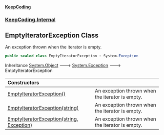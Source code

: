 #### [KeepCoding](index.md 'index')
### [KeepCoding.Internal](KeepCoding.Internal.md 'KeepCoding.Internal')
## EmptyIteratorException Class
An exception thrown when the iterator is empty.  
```csharp
public sealed class EmptyIteratorException : System.Exception
```

Inheritance [System.Object](https://docs.microsoft.com/en-us/dotnet/api/System.Object 'System.Object') &#129106; [System.Exception](https://docs.microsoft.com/en-us/dotnet/api/System.Exception 'System.Exception') &#129106; EmptyIteratorException  

| Constructors | |
| :--- | :--- |
| [EmptyIteratorException()](EmptyIteratorException.EmptyIteratorException().md 'KeepCoding.Internal.EmptyIteratorException.EmptyIteratorException()') | An exception thrown when the iterator is empty.<br/> |
| [EmptyIteratorException(string)](EmptyIteratorException..ctor.xET2fkBOvrf7PYoeI4mdhQ.md 'KeepCoding.Internal.EmptyIteratorException.EmptyIteratorException(string)') | An exception thrown when the iterator is empty.<br/> |
| [EmptyIteratorException(string, Exception)](EmptyIteratorException..ctor.SqpdVCnN7qVrWH7BVuCK5g.md 'KeepCoding.Internal.EmptyIteratorException.EmptyIteratorException(string, System.Exception)') | An exception thrown when the iterator is empty.<br/> |
